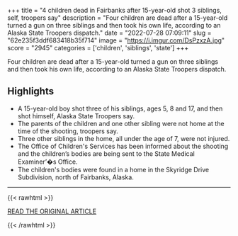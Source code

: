 +++
title = "4 children dead in Fairbanks after 15-year-old shot 3 siblings, self, troopers say"
description = "Four children are dead after a 15-year-old turned a gun on three siblings and then took his own life, according to an Alaska State Troopers dispatch."
date = "2022-07-28 07:09:11"
slug = "62e235f3ddf683418b35f714"
image = "https://i.imgur.com/DsPzxzA.jpg"
score = "2945"
categories = ['children', 'siblings', 'state']
+++

Four children are dead after a 15-year-old turned a gun on three siblings and then took his own life, according to an Alaska State Troopers dispatch.

## Highlights

- A 15-year-old boy shot three of his siblings, ages 5, 8 and 17, and then shot himself, Alaska State Troopers say.
- The parents of the children and one other sibling were not home at the time of the shooting, troopers say.
- Three other siblings in the home, all under the age of 7, were not injured.
- The Office of Children's Services has been informed about the shooting and the children’s bodies are being sent to the State Medical Examiner’�s Office.
- The children's bodies were found in a home in the Skyridge Drive Subdivision, north of Fairbanks, Alaska.

---

{{< rawhtml >}}
  <p class="article-category">
    <a target="_blank" href="https://www.alaskasnewssource.com/2022/07/27/4-children-dead-after-15-year-old-shot-3-siblings-self-troopers-say/">READ THE ORIGINAL ARTICLE</a>
  </p>
{{< /rawhtml >}}
